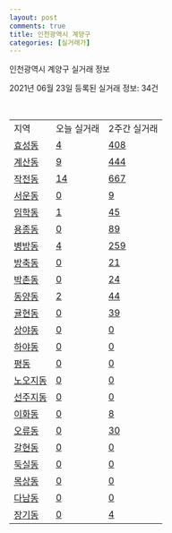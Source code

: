 ```yaml
---
layout: post
comments: true
title: 인천광역시 계양구
categories: [실거래가]
---
```


인천광역시 계양구 실거래 정보

2021년 06월 23일 등록된 실거래 정보: 34건

<script type="text/javascript">
  google.charts.load('current', {'packages':['corechart']});
  google.charts.setOnLoadCallback(drawChart);

  function drawChart() {
    var data = google.visualization.arrayToDataTable([['거래일', '매매', '전월세', '전매'], ['2021-02', 1, 10, 0], ['2021-03', 11, 98, 0], ['2021-04', 422, 268, 6], ['2021-05', 648, 311, 29], ['2021-06', 119, 161, 7]]);

    var options = {
      title: '최근 유형별 거래량 추이',
      legend: { position: 'bottom' }
    };

    var chart = new google.visualization.LineChart(document.getElementById('columnchart_material'));
    chart.draw(data, (options));
  }
</script>

<div id="columnchart_material" style="width: 450px; margin-left: -35px"></div>
<br>
<table class="sortable">
  <tr>
    <td>지역</td>
    <td>오늘 실거래</td>
    <td>2주간 실거래</td>
  </tr>

  
  <tr class="item">
    <td><a href="2824510100.html">효성동</a></td>
    <td><a href="2824510100.html">4</a></td>
    <td><a href="2824510100.html">408</a></td>
  </tr>
    

  <tr class="item">
    <td><a href="2824510200.html">계산동</a></td>
    <td><a href="2824510200.html">9</a></td>
    <td><a href="2824510200.html">444</a></td>
  </tr>
    

  <tr class="item">
    <td><a href="2824510300.html">작전동</a></td>
    <td><a href="2824510300.html">14</a></td>
    <td><a href="2824510300.html">667</a></td>
  </tr>
    

  <tr class="item">
    <td><a href="2824510400.html">서운동</a></td>
    <td><a href="2824510400.html">0</a></td>
    <td><a href="2824510400.html">9</a></td>
  </tr>
    

  <tr class="item">
    <td><a href="2824510500.html">임학동</a></td>
    <td><a href="2824510500.html">1</a></td>
    <td><a href="2824510500.html">45</a></td>
  </tr>
    

  <tr class="item">
    <td><a href="2824510600.html">용종동</a></td>
    <td><a href="2824510600.html">0</a></td>
    <td><a href="2824510600.html">89</a></td>
  </tr>
    

  <tr class="item">
    <td><a href="2824510700.html">병방동</a></td>
    <td><a href="2824510700.html">4</a></td>
    <td><a href="2824510700.html">259</a></td>
  </tr>
    

  <tr class="item">
    <td><a href="2824510800.html">방축동</a></td>
    <td><a href="2824510800.html">0</a></td>
    <td><a href="2824510800.html">21</a></td>
  </tr>
    

  <tr class="item">
    <td><a href="2824510900.html">박촌동</a></td>
    <td><a href="2824510900.html">0</a></td>
    <td><a href="2824510900.html">24</a></td>
  </tr>
    

  <tr class="item">
    <td><a href="2824511000.html">동양동</a></td>
    <td><a href="2824511000.html">2</a></td>
    <td><a href="2824511000.html">44</a></td>
  </tr>
    

  <tr class="item">
    <td><a href="2824511100.html">귤현동</a></td>
    <td><a href="2824511100.html">0</a></td>
    <td><a href="2824511100.html">39</a></td>
  </tr>
    

  <tr class="item">
    <td><a href="2824511200.html">상야동</a></td>
    <td><a href="2824511200.html">0</a></td>
    <td><a href="2824511200.html">0</a></td>
  </tr>
    

  <tr class="item">
    <td><a href="2824511300.html">하야동</a></td>
    <td><a href="2824511300.html">0</a></td>
    <td><a href="2824511300.html">0</a></td>
  </tr>
    

  <tr class="item">
    <td><a href="2824511400.html">평동</a></td>
    <td><a href="2824511400.html">0</a></td>
    <td><a href="2824511400.html">0</a></td>
  </tr>
    

  <tr class="item">
    <td><a href="2824511500.html">노오지동</a></td>
    <td><a href="2824511500.html">0</a></td>
    <td><a href="2824511500.html">0</a></td>
  </tr>
    

  <tr class="item">
    <td><a href="2824511600.html">선주지동</a></td>
    <td><a href="2824511600.html">0</a></td>
    <td><a href="2824511600.html">0</a></td>
  </tr>
    

  <tr class="item">
    <td><a href="2824511700.html">이화동</a></td>
    <td><a href="2824511700.html">0</a></td>
    <td><a href="2824511700.html">8</a></td>
  </tr>
    

  <tr class="item">
    <td><a href="2824511800.html">오류동</a></td>
    <td><a href="2824511800.html">0</a></td>
    <td><a href="2824511800.html">30</a></td>
  </tr>
    

  <tr class="item">
    <td><a href="2824511900.html">갈현동</a></td>
    <td><a href="2824511900.html">0</a></td>
    <td><a href="2824511900.html">0</a></td>
  </tr>
    

  <tr class="item">
    <td><a href="2824512000.html">둑실동</a></td>
    <td><a href="2824512000.html">0</a></td>
    <td><a href="2824512000.html">0</a></td>
  </tr>
    

  <tr class="item">
    <td><a href="2824512100.html">목상동</a></td>
    <td><a href="2824512100.html">0</a></td>
    <td><a href="2824512100.html">0</a></td>
  </tr>
    

  <tr class="item">
    <td><a href="2824512200.html">다남동</a></td>
    <td><a href="2824512200.html">0</a></td>
    <td><a href="2824512200.html">0</a></td>
  </tr>
    

  <tr class="item">
    <td><a href="2824512300.html">장기동</a></td>
    <td><a href="2824512300.html">0</a></td>
    <td><a href="2824512300.html">4</a></td>
  </tr>
    


</table>


    